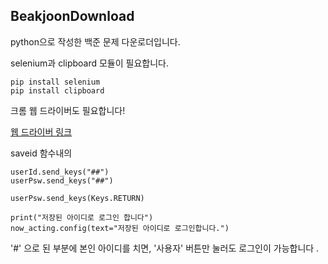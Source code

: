 BeakjoonDownload
---

python으로 작성한 백준 문제 다운로더입니다.

selenium과 clipboard 모듈이 필요합니다.

    pip install selenium
    pip install clipboard

크롬 웹 드라이버도 필요합니다!

[웹 드라이버 링크](https://chromedriver.chromium.org/downloads)




saveid 함수내의 

    userId.send_keys("##")
    userPsw.send_keys("##")

    userPsw.send_keys(Keys.RETURN)

    print("저장된 아이디로 로그인 합니다")
    now_acting.config(text="저장된 아이디로 로그인합니다.")

'#' 으로 된 부분에 본인 아이디를 치면, '사용자' 버튼만 눌러도 로그인이 가능합니다 .
